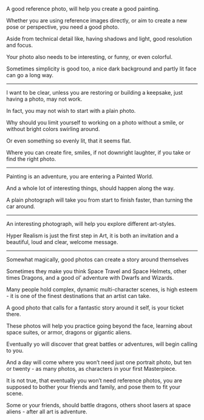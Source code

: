 A good reference photo,
will help you create a good painting.

Whether you are using reference images directly,
or aim to create a new pose or perspective, you need a good photo.

Aside from technical detail like,
having shadows and light, good resolution and focus.

Your photo also needs to be interesting,
or funny, or even colorful.

Sometimes simplicity is good too,
a nice dark background and partly lit face can go a long way.

---

I want to be clear, unless you are restoring or building a keepsake,
just having a photo, may not work.

In fact,
you may not wish to start with a plain photo.

Why should you limit yourself to working on a photo without a smile,
or without bright colors swirling around.

Or even something so evenly lit,
that it seems flat.

Where you can create fire, smiles,
if not downright laughter, if you take or find the right photo.

---

Painting is an adventure,
you are entering a Painted World.

And a whole lot of interesting things,
should happen along the way.

A plain photograph will take you from start to finish faster,
than turning the car around.

---

An interesting photograph,
will help you explore different art-styles.

Hyper Realism is just the first step in Art,
it is both an invitation and a beautiful, loud and clear, welcome message.

---

Somewhat magically,
good photos can create a story around themselves

Sometimes they make you think Space Travel and Space Helmets,
other times Dragons, and a good ol’ adventure with Dwarfs and Wizards.

Many people hold complex, dynamic multi-character scenes,
is high esteem - it is one of the finest destinations that an artist can take.

A good photo that calls for a fantastic story around it self,
is your ticket there.

These photos will help you practice going beyond the face,
learning about space suites, or armor, dragons or gigantic aliens.

Eventually yo will discover that great battles or adventures,
will begin calling to you.

And a day will come where you won’t need just one portrait photo,
but ten or twenty - as many photos, as characters in your first Masterpiece.

It is not true, that eventually you won’t need reference photos,
you are supposed to bother your friends and family, and pose them to fit your scene.

Some or your friends, should battle dragons,
others shoot lasers at space aliens - after all art is adventure.
